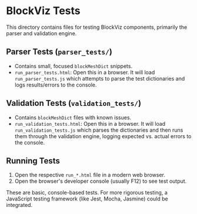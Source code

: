 # BlockViz Tests

This directory contains files for testing BlockViz components, primarily the parser and validation engine.

## Parser Tests (`parser_tests/`)
- Contains small, focused `blockMeshDict` snippets.
- `run_parser_tests.html`: Open this in a browser. It will load `run_parser_tests.js` which attempts to parse the test dictionaries and logs results/errors to the console.

## Validation Tests (`validation_tests/`)
- Contains `blockMeshDict` files with known issues.
- `run_validation_tests.html`: Open this in a browser. It will load `run_validation_tests.js` which parses the dictionaries and then runs them through the validation engine, logging expected vs. actual errors to the console.

## Running Tests
1. Open the respective `run_*.html` file in a modern web browser.
2. Open the browser's developer console (usually F12) to see test output.

These are basic, console-based tests. For more rigorous testing, a JavaScript testing framework (like Jest, Mocha, Jasmine) could be integrated.